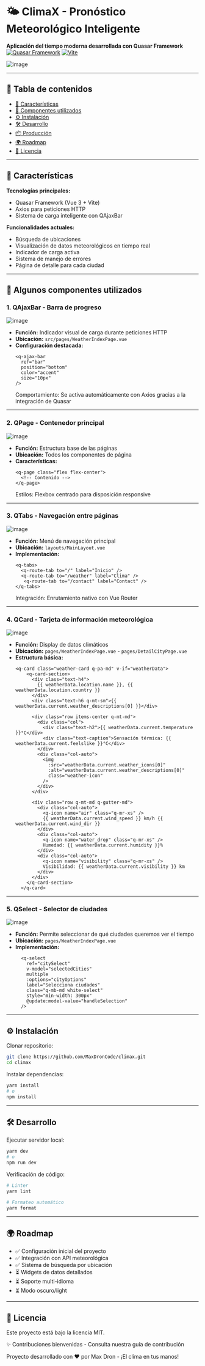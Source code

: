 # 🌤️ ClimaX - Pronóstico Meteorológico Inteligente

**Aplicación del tiempo moderna desarrollada con Quasar Framework**  
[![Quasar Framework](https://img.shields.io/badge/Quasar-1976D2?style=flat&logo=quasar&logoColor=white)](https://quasar.dev)
[![Vite](https://img.shields.io/badge/Vite-646CFF?style=flat&logo=vite&logoColor=white)](https://vitejs.dev)

![image](https://github.com/user-attachments/assets/62d4de93-945d-4dc7-9942-c62b744cfe0a)


---

## 📑 Tabla de contenidos

- [🚀 Características](#-características)
- [🧩 Componentes utilizados](#-componentes-utilizados)
- [⚙️ Instalación](#️-instalación)
- [🛠 Desarrollo](#-desarrollo)
- [📦 Producción](#-producción)
- [🌍 Roadmap](#-roadmap)
- [📄 Licencia](#-licencia)

---

## 🚀 Características

**Tecnologías principales:**
- Quasar Framework (Vue 3 + Vite)
- Axios para peticiones HTTP
- Sistema de carga inteligente con QAjaxBar

**Funcionalidades actuales:**
- Búsqueda de ubicaciones
- Visualización de datos meteorológicos en tiempo real
- Indicador de carga activa
- Sistema de manejo de errores
- Página de detalle para cada ciudad

---

## 🧩 Algunos componentes utilizados

### 1. QAjaxBar - Barra de progreso
![image](https://github.com/user-attachments/assets/e8fc8385-b882-4890-892f-18e8e4e886e3)


- **Función:** Indicador visual de carga durante peticiones HTTP  
- **Ubicación:** `src/pages/WeatherIndexPage.vue`  
- **Configuración destacada:**
  ```vue
  <q-ajax-bar 
    ref="bar" 
    position="bottom" 
    color="accent" 
    size="10px"
  />
  ```
  Comportamiento: Se activa automáticamente con Axios gracias a la integración de Quasar

---

### 2. QPage - Contenedor principal
![image](https://github.com/user-attachments/assets/758d45a4-4da0-42f4-bc94-e5ec3b72000b)


- **Función:** Estructura base de las páginas  
- **Ubicación:** Todos los componentes de página  
- **Características:**
  ```vue
  <q-page class="flex flex-center">
    <!-- Contenido -->
  </q-page>
  ```
  Estilos: Flexbox centrado para disposición responsive

---

### 3. QTabs - Navegación entre páginas
![image](https://github.com/user-attachments/assets/5dbe48d8-6632-4624-b2b8-9051c4e6c4b9)

- **Función:** Menú de navegación principal  
- **Ubicación:** `layouts/MainLayout.vue`  
- **Implementación:**
  ```vue
  <q-tabs>
    <q-route-tab to="/" label="Inicio" />
    <q-route-tab to="/weather" label="Clima" />
     <q-route-tab to="/contact" label="Contact" />
  </q-tabs>
  ```
  Integración: Enrutamiento nativo con Vue Router

---

### 4. QCard - Tarjeta de información meteorológica
![image](https://github.com/user-attachments/assets/d94cf2fe-85b4-4fd5-9768-6a6b5628d552)

- **Función:** Display de datos climáticos  
- **Ubicación:** `pages/WeatherIndexPage.vue` - `pages/DetailCityPage.vue`
- **Estructura básica:**
  ```vue
  <q-card class="weather-card q-pa-md" v-if="weatherData">
      <q-card-section>
        <div class="text-h4">
          {{ weatherData.location.name }}, {{ weatherData.location.country }}
        </div>
        <div class="text-h6 q-mt-sm">{{ weatherData.current.weather_descriptions[0] }}</div>

        <div class="row items-center q-mt-md">
          <div class="col">
            <div class="text-h2">{{ weatherData.current.temperature }}°C</div>
            <div class="text-caption">Sensación térmica: {{ weatherData.current.feelslike }}°C</div>
          </div>
          <div class="col-auto">
            <img
              :src="weatherData.current.weather_icons[0]"
              :alt="weatherData.current.weather_descriptions[0]"
              class="weather-icon"
            />
          </div>
        </div>

        <div class="row q-mt-md q-gutter-md">
          <div class="col-auto">
            <q-icon name="air" class="q-mr-xs" />
            {{ weatherData.current.wind_speed }} km/h {{ weatherData.current.wind_dir }}
          </div>
          <div class="col-auto">
            <q-icon name="water_drop" class="q-mr-xs" />
            Humedad: {{ weatherData.current.humidity }}%
          </div>
          <div class="col-auto">
            <q-icon name="visibility" class="q-mr-xs" />
            Visibilidad: {{ weatherData.current.visibility }} km
          </div>
        </div>
      </q-card-section>
    </q-card>
  ```

---

### 5. QSelect - Selector de ciudades
![image](https://github.com/user-attachments/assets/67935f7e-31bf-40a6-9d4a-389b5176d075)


- **Función:** Permite seleccionar de qué ciudades queremos ver el tiempo  
- **Ubicación:** `pages/WeatherIndexPage.vue`  
- **Implementación:**
  ```vue
    <q-select
      ref="citySelect"
      v-model="selectedCities"
      multiple
      :options="cityOptions"
      label="Selecciona ciudades"
      class="q-mb-md white-select"
      style="min-width: 300px"
      @update:model-value="handleSelection"
    />
  ```

---


## ⚙️ Instalación

Clonar repositorio:

```bash
git clone https://github.com/MaxDronCode/climax.git
cd climax
```

Instalar dependencias:

```bash
yarn install
# o
npm install
```

---

## 🛠 Desarrollo

Ejecutar servidor local:

```bash
yarn dev
# o
npm run dev
```

Verificación de código:

```bash
# Linter
yarn lint

# Formateo automático
yarn format
```


---

## 🌍 Roadmap

- ✅ Configuración inicial del proyecto  
- ✅ Integración con API meteorológica  
- ✅ Sistema de búsqueda por ubicación  
- ⏳ Widgets de datos detallados  
- ⏳ Soporte multi-idioma  
- ⏳ Modo oscuro/light  

---

## 📄 Licencia

Este proyecto está bajo la licencia MIT.

✨ Contribuciones bienvenidas - Consulta nuestra guía de contribución

Proyecto desarrollado con ❤️ por Max Dron - ¡El clima en tus manos!
